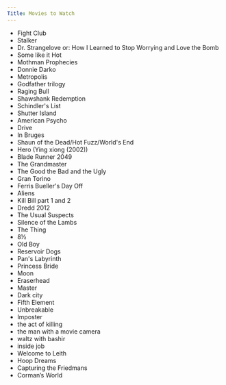 ```yaml
---
Title: Movies to Watch
---
```


* Fight Club
* Stalker
* Dr. Strangelove or: How I Learned to Stop Worrying and Love the Bomb
* Some like it Hot
* Mothman Prophecies
* Donnie Darko
* Metropolis
* Godfather trilogy
* Raging Bull
* Shawshank Redemption
* Schindler's List 
* Shutter Island
* American Psycho
* Drive
* In Bruges
* Shaun of the Dead/Hot Fuzz/World's End
* Hero (Ying xiong (2002))
* Blade Runner 2049 
* The Grandmaster 
* The Good the Bad and the Ugly 
* Gran Torino 
* Ferris Bueller's Day Off 
* Aliens 
* Kill Bill part 1 and 2 
* Dredd 2012
* The Usual Suspects
* Silence of the Lambs
* The Thing
* 8½
* Old Boy
* Reservoir Dogs
* Pan's Labyrinth
* Princess Bride 
* Moon
* Eraserhead
* Master
* Dark city
* Fifth Element
* Unbreakable
* Imposter
* the act of killing
* the man with a movie camera
* waltz with bashir
* inside job
* Welcome to Leith
* Hoop Dreams
* Capturing the Friedmans
* Corman’s World
